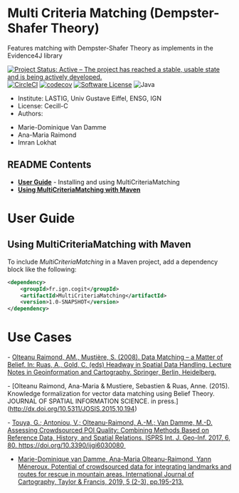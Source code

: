 # Multi Criteria Matching (Dempster-Shafer Theory)

Features matching with Dempster-Shafer Theory as implements in the Evidence4J library


[![Project Status: Active – The project has reached a stable, usable state and is being actively developed.](https://www.repostatus.org/badges/latest/active.svg)](https://www.repostatus.org/#active)
[![CircleCI](https://img.shields.io/circleci/project/github/umrlastig/MultiCriteriaMatching/master.svg?style=flat-square&label=CircleCI)](https://circleci.com/gh/umrlastig/MultiCriteriaMatching)
[![codecov](https://codecov.io/gh/umrlastig/MultiCriteriaMatching/branch/master/graph/badge.svg?token=pHLaV21j2O)](https://codecov.io/gh/umrlastig/MultiCriteriaMatching)
[![Software License](https://img.shields.io/badge/Licence-Cecill--C-blue.svg?style=flat)](https://github.com/umrlastig/MultiCriteriaMatching/blob/master/Licence-en.html)
![Java](https://img.shields.io/badge/java-%23ED8B00.svg?style=for-the-badge&logo=java&logoColor=white)

* Institute: LASTIG, Univ Gustave Eiffel, ENSG, IGN
* License: Cecill-C
* Authors:
- Marie-Dominique Van Damme
- Ana-Maria Raimond
- Imran Lokhat


## README Contents

* [**User Guide**](#user-guide) - Installing and using MultiCriteriaMatching
* [**Using MultiCriteriaMatching with Maven**](#)


# User Guide

## Using MultiCriteriaMatching with Maven

To include *MultiCriteriaMatching* in a Maven project, add a dependency block like the following:

```xml
<dependency>
    <groupId>fr.ign.cogit</groupId>
    <artifactId>MultiCriteriaMatching</artifactId>
    <version>1.0-SNAPSHOT</version>
</dependency>
```


# Use Cases

- [Olteanu Raimond, AM., Mustière, S. (2008). Data Matching – a Matter of Belief. In: Ruas, A., Gold, C. (eds) Headway in Spatial Data Handling. Lecture Notes in Geoinformation and Cartography. Springer, Berlin, Heidelberg.](https://doi.org/10.1007/978-3-540-68566-1_29) 

- [Olteanu Raimond, Ana-Maria & Mustiere, Sebastien & Ruas, Anne. (2015). Knowledge formalization for vector data matching using Belief Theory. JOURNAL OF SPATIAL INFORMATION SCIENCE. in press.] (http://dx.doi.org/10.5311/JOSIS.2015.10.194) 

- [Touya, G.; Antoniou, V.; Olteanu-Raimond, A.-M.; Van Damme, M.-D. Assessing Crowdsourced POI Quality: Combining Methods Based on Reference Data, History, and Spatial Relations. ISPRS Int. J. Geo-Inf. 2017, 6, 80. https://doi.org/10.3390/ijgi6030080 ](https://doi.org/10.3390/ijgi6030080)  

- [Marie-Dominique van Damme, Ana-Maria Olteanu-Raimond, Yann Méneroux. Potential of crowdsourced data for integrating landmarks and routes for rescue in mountain areas. International Journal of Cartography, Taylor & Francis, 2019, 5 (2-3), pp.195-213.](https://dx.doi.org/10.1080/23729333.2019.1615730)

